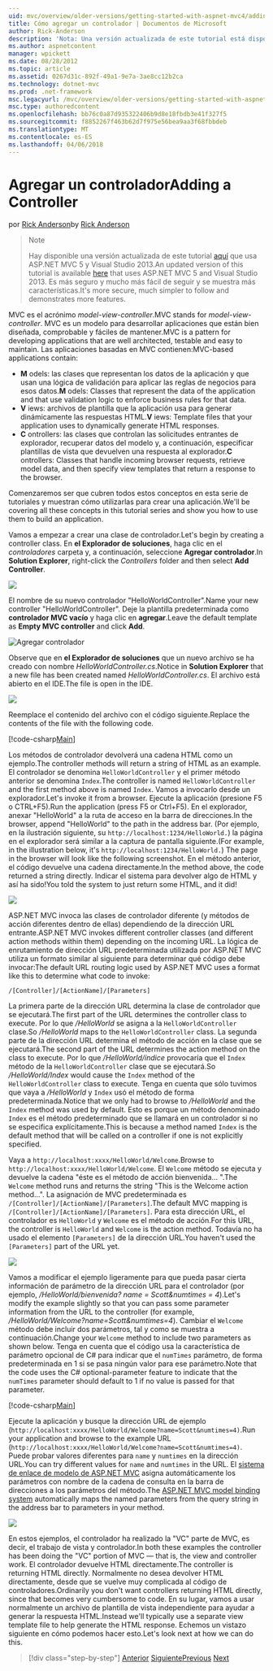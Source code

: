 ```yaml
---
uid: mvc/overview/older-versions/getting-started-with-aspnet-mvc4/adding-a-controller
title: Cómo agregar un controlador | Documentos de Microsoft
author: Rick-Anderson
description: 'Nota: Una versión actualizada de este tutorial está disponible aquí que usa ASP.NET MVC 5 y Visual Studio 2013. Es más seguro y mucho más fácil de seguir y demostraciones...'
ms.author: aspnetcontent
manager: wpickett
ms.date: 08/28/2012
ms.topic: article
ms.assetid: 0267d31c-892f-49a1-9e7a-3ae8cc12b2ca
ms.technology: dotnet-mvc
ms.prod: .net-framework
msc.legacyurl: /mvc/overview/older-versions/getting-started-with-aspnet-mvc4/adding-a-controller
msc.type: authoredcontent
ms.openlocfilehash: bb76c0a87d935322406b9d8e18fbdb3e41f327f5
ms.sourcegitcommit: f8852267f463b62d7f975e56bea9aa3f68fbbdeb
ms.translationtype: MT
ms.contentlocale: es-ES
ms.lasthandoff: 04/06/2018
---
```

<a name="adding-a-controller"></a><span data-ttu-id="03658-104">Agregar un controlador</span><span class="sxs-lookup"><span data-stu-id="03658-104">Adding a Controller</span></span>
====================
<span data-ttu-id="03658-105">por [Rick Anderson](https://github.com/Rick-Anderson)</span><span class="sxs-lookup"><span data-stu-id="03658-105">by [Rick Anderson](https://github.com/Rick-Anderson)</span></span>

> > [!NOTE]
> > <span data-ttu-id="03658-106">Hay disponible una versión actualizada de este tutorial [aquí](../../getting-started/introduction/getting-started.md) que usa ASP.NET MVC 5 y Visual Studio 2013.</span><span class="sxs-lookup"><span data-stu-id="03658-106">An updated version of this tutorial is available [here](../../getting-started/introduction/getting-started.md) that uses ASP.NET MVC 5 and Visual Studio 2013.</span></span> <span data-ttu-id="03658-107">Es más seguro y mucho más fácil de seguir y se muestra más características.</span><span class="sxs-lookup"><span data-stu-id="03658-107">It's more secure, much simpler to follow and demonstrates more features.</span></span>


<span data-ttu-id="03658-108">MVC es el acrónimo *model-view-controller*.</span><span class="sxs-lookup"><span data-stu-id="03658-108">MVC stands for *model-view-controller*.</span></span> <span data-ttu-id="03658-109">MVC es un modelo para desarrollar aplicaciones que están bien diseñada, comprobable y fáciles de mantener.</span><span class="sxs-lookup"><span data-stu-id="03658-109">MVC is a pattern for developing applications that are well architected, testable and easy to maintain.</span></span> <span data-ttu-id="03658-110">Las aplicaciones basadas en MVC contienen:</span><span class="sxs-lookup"><span data-stu-id="03658-110">MVC-based applications contain:</span></span>

- <span data-ttu-id="03658-111">**M** odels: las clases que representan los datos de la aplicación y que usan una lógica de validación para aplicar las reglas de negocios para esos datos.</span><span class="sxs-lookup"><span data-stu-id="03658-111">**M** odels: Classes that represent the data of the application and that use validation logic to enforce business rules for that data.</span></span>
- <span data-ttu-id="03658-112">**V** iews: archivos de plantilla que la aplicación usa para generar dinámicamente las respuestas HTML.</span><span class="sxs-lookup"><span data-stu-id="03658-112">**V** iews: Template files that your application uses to dynamically generate HTML responses.</span></span>
- <span data-ttu-id="03658-113">**C** ontrollers: las clases que controlan las solicitudes entrantes de explorador, recuperar datos del modelo y, a continuación, especificar plantillas de vista que devuelven una respuesta al explorador.</span><span class="sxs-lookup"><span data-stu-id="03658-113">**C** ontrollers: Classes that handle incoming browser requests, retrieve model data, and then specify view templates that return a response to the browser.</span></span>

<span data-ttu-id="03658-114">Comenzaremos ser que cubren todos estos conceptos en esta serie de tutoriales y muestran cómo utilizarlas para crear una aplicación.</span><span class="sxs-lookup"><span data-stu-id="03658-114">We'll be covering all these concepts in this tutorial series and show you how to use them to build an application.</span></span>

<span data-ttu-id="03658-115">Vamos a empezar a crear una clase de controlador.</span><span class="sxs-lookup"><span data-stu-id="03658-115">Let's begin by creating a controller class.</span></span> <span data-ttu-id="03658-116">En **el Explorador de soluciones**, haga clic en el *controladores* carpeta y, a continuación, seleccione **Agregar controlador**.</span><span class="sxs-lookup"><span data-stu-id="03658-116">In **Solution Explorer**, right-click the *Controllers* folder and then select **Add Controller**.</span></span>

![](adding-a-controller/_static/image1.png)

<span data-ttu-id="03658-117">El nombre de su nuevo controlador &quot;HelloWorldController&quot;.</span><span class="sxs-lookup"><span data-stu-id="03658-117">Name your new controller &quot;HelloWorldController&quot;.</span></span> <span data-ttu-id="03658-118">Deje la plantilla predeterminada como **controlador MVC vacío** y haga clic en **agregar**.</span><span class="sxs-lookup"><span data-stu-id="03658-118">Leave the default template as **Empty MVC controller** and click **Add**.</span></span>

![Agregar controlador](adding-a-controller/_static/image2.png)

<span data-ttu-id="03658-120">Observe que en **el Explorador de soluciones** que un nuevo archivo se ha creado con nombre *HelloWorldController.cs*.</span><span class="sxs-lookup"><span data-stu-id="03658-120">Notice in **Solution Explorer** that a new file has been created named *HelloWorldController.cs*.</span></span> <span data-ttu-id="03658-121">El archivo está abierto en el IDE.</span><span class="sxs-lookup"><span data-stu-id="03658-121">The file is open in the IDE.</span></span>

![](adding-a-controller/_static/image3.png)

<span data-ttu-id="03658-122">Reemplace el contenido del archivo con el código siguiente.</span><span class="sxs-lookup"><span data-stu-id="03658-122">Replace the contents of the file with the following code.</span></span>

[!code-csharp[Main](adding-a-controller/samples/sample1.cs)]

<span data-ttu-id="03658-123">Los métodos de controlador devolverá una cadena HTML como un ejemplo.</span><span class="sxs-lookup"><span data-stu-id="03658-123">The controller methods will return a string of HTML as an example.</span></span> <span data-ttu-id="03658-124">El controlador se denomina `HelloWorldController` y el primer método anterior se denomina `Index`.</span><span class="sxs-lookup"><span data-stu-id="03658-124">The controller is named `HelloWorldController` and the first method above is named `Index`.</span></span> <span data-ttu-id="03658-125">Vamos a invocarlo desde un explorador.</span><span class="sxs-lookup"><span data-stu-id="03658-125">Let's invoke it from a browser.</span></span> <span data-ttu-id="03658-126">Ejecute la aplicación (presione F5 o CTRL+F5).</span><span class="sxs-lookup"><span data-stu-id="03658-126">Run the application (press F5 or Ctrl+F5).</span></span> <span data-ttu-id="03658-127">En el explorador, anexar &quot;HelloWorld&quot; a la ruta de acceso en la barra de direcciones.</span><span class="sxs-lookup"><span data-stu-id="03658-127">In the browser, append &quot;HelloWorld&quot; to the path in the address bar.</span></span> <span data-ttu-id="03658-128">(Por ejemplo, en la ilustración siguiente, su `http://localhost:1234/HelloWorld.`) la página en el explorador será similar a la captura de pantalla siguiente.</span><span class="sxs-lookup"><span data-stu-id="03658-128">(For example, in the illustration below, it's `http://localhost:1234/HelloWorld.`) The page in the browser will look like the following screenshot.</span></span> <span data-ttu-id="03658-129">En el método anterior, el código devuelve una cadena directamente.</span><span class="sxs-lookup"><span data-stu-id="03658-129">In the method above, the code returned a string directly.</span></span> <span data-ttu-id="03658-130">Indicar el sistema para devolver algo de HTML y así ha sido!</span><span class="sxs-lookup"><span data-stu-id="03658-130">You told the system to just return some HTML, and it did!</span></span>

![](adding-a-controller/_static/image4.png)

<span data-ttu-id="03658-131">ASP.NET MVC invoca las clases de controlador diferente (y métodos de acción diferentes dentro de ellas) dependiendo de la dirección URL entrante.</span><span class="sxs-lookup"><span data-stu-id="03658-131">ASP.NET MVC invokes different controller classes (and different action methods within them) depending on the incoming URL.</span></span> <span data-ttu-id="03658-132">La lógica de enrutamiento de dirección URL predeterminada utilizada por ASP.NET MVC utiliza un formato similar al siguiente para determinar qué código debe invocar:</span><span class="sxs-lookup"><span data-stu-id="03658-132">The default URL routing logic used by ASP.NET MVC uses a format like this to determine what code to invoke:</span></span>

`/[Controller]/[ActionName]/[Parameters]`

<span data-ttu-id="03658-133">La primera parte de la dirección URL determina la clase de controlador que se ejecutará.</span><span class="sxs-lookup"><span data-stu-id="03658-133">The first part of the URL determines the controller class to execute.</span></span> <span data-ttu-id="03658-134">Por lo que */HelloWorld* se asigna a la `HelloWorldController` clase.</span><span class="sxs-lookup"><span data-stu-id="03658-134">So */HelloWorld* maps to the `HelloWorldController` class.</span></span> <span data-ttu-id="03658-135">La segunda parte de la dirección URL determina el método de acción en la clase que se ejecutará.</span><span class="sxs-lookup"><span data-stu-id="03658-135">The second part of the URL determines the action method on the class to execute.</span></span> <span data-ttu-id="03658-136">Por lo que */HelloWorld/índice* provocaría que el `Index` método de la `HelloWorldController` clase que se ejecutará.</span><span class="sxs-lookup"><span data-stu-id="03658-136">So */HelloWorld/Index* would cause the `Index` method of the `HelloWorldController` class to execute.</span></span> <span data-ttu-id="03658-137">Tenga en cuenta que sólo tuvimos que vaya a */HelloWorld* y `Index` usó el método de forma predeterminada.</span><span class="sxs-lookup"><span data-stu-id="03658-137">Notice that we only had to browse to */HelloWorld* and the `Index` method was used by default.</span></span> <span data-ttu-id="03658-138">Esto es porque un método denominado `Index` es el método predeterminado que se llamará en un controlador si no se especifica explícitamente.</span><span class="sxs-lookup"><span data-stu-id="03658-138">This is because a method named `Index` is the default method that will be called on a controller if one is not explicitly specified.</span></span>

<span data-ttu-id="03658-139">Vaya a `http://localhost:xxxx/HelloWorld/Welcome`.</span><span class="sxs-lookup"><span data-stu-id="03658-139">Browse to `http://localhost:xxxx/HelloWorld/Welcome`.</span></span> <span data-ttu-id="03658-140">El `Welcome` método se ejecuta y devuelve la cadena &quot;éste es el método de acción bienvenida... &quot;.</span><span class="sxs-lookup"><span data-stu-id="03658-140">The `Welcome` method runs and returns the string &quot;This is the Welcome action method...&quot;.</span></span> <span data-ttu-id="03658-141">La asignación de MVC predeterminada es `/[Controller]/[ActionName]/[Parameters]`.</span><span class="sxs-lookup"><span data-stu-id="03658-141">The default MVC mapping is `/[Controller]/[ActionName]/[Parameters]`.</span></span> <span data-ttu-id="03658-142">Para esta dirección URL, el controlador es `HelloWorld` y `Welcome` es el método de acción.</span><span class="sxs-lookup"><span data-stu-id="03658-142">For this URL, the controller is `HelloWorld` and `Welcome` is the action method.</span></span> <span data-ttu-id="03658-143">Todavía no ha usado el elemento `[Parameters]` de la dirección URL.</span><span class="sxs-lookup"><span data-stu-id="03658-143">You haven't used the `[Parameters]` part of the URL yet.</span></span>

![](adding-a-controller/_static/image5.png)

<span data-ttu-id="03658-144">Vamos a modificar el ejemplo ligeramente para que pueda pasar cierta información de parámetro de la dirección URL para el controlador (por ejemplo, */HelloWorld/bienvenida? name = Scott&amp;numtimes = 4*).</span><span class="sxs-lookup"><span data-stu-id="03658-144">Let's modify the example slightly so that you can pass some parameter information from the URL to the controller (for example, */HelloWorld/Welcome?name=Scott&amp;numtimes=4*).</span></span> <span data-ttu-id="03658-145">Cambiar el `Welcome` método debe incluir dos parámetros, tal y como se muestra a continuación.</span><span class="sxs-lookup"><span data-stu-id="03658-145">Change your `Welcome` method to include two parameters as shown below.</span></span> <span data-ttu-id="03658-146">Tenga en cuenta que el código usa la característica de parámetro opcional de C# para indicar que el `numTimes` parámetro, de forma predeterminada en 1 si se pasa ningún valor para ese parámetro.</span><span class="sxs-lookup"><span data-stu-id="03658-146">Note that the code uses the C# optional-parameter feature to indicate that the `numTimes` parameter should default to 1 if no value is passed for that parameter.</span></span>

[!code-csharp[Main](adding-a-controller/samples/sample2.cs)]

<span data-ttu-id="03658-147">Ejecute la aplicación y busque la dirección URL de ejemplo (`http://localhost:xxxx/HelloWorld/Welcome?name=Scott&numtimes=4)`.</span><span class="sxs-lookup"><span data-stu-id="03658-147">Run your application and browse to the example URL (`http://localhost:xxxx/HelloWorld/Welcome?name=Scott&numtimes=4)`.</span></span> <span data-ttu-id="03658-148">Puede probar valores diferentes para `name` y `numtimes` en la dirección URL.</span><span class="sxs-lookup"><span data-stu-id="03658-148">You can try different values for `name` and `numtimes` in the URL.</span></span> <span data-ttu-id="03658-149">El [sistema de enlace de modelo de ASP.NET MVC](http://odetocode.com/Blogs/scott/archive/2009/04/27/6-tips-for-asp-net-mvc-model-binding.aspx) asigna automáticamente los parámetros con nombre de la cadena de consulta en la barra de direcciones a los parámetros del método.</span><span class="sxs-lookup"><span data-stu-id="03658-149">The [ASP.NET MVC model binding system](http://odetocode.com/Blogs/scott/archive/2009/04/27/6-tips-for-asp-net-mvc-model-binding.aspx) automatically maps the named parameters from the query string in the address bar to parameters in your method.</span></span>

![](adding-a-controller/_static/image6.png)

<span data-ttu-id="03658-150">En estos ejemplos, el controlador ha realizado la &quot;VC&quot; parte de MVC, es decir, el trabajo de vista y controlador.</span><span class="sxs-lookup"><span data-stu-id="03658-150">In both these examples the controller has been doing the &quot;VC&quot; portion of MVC — that is, the view and controller work.</span></span> <span data-ttu-id="03658-151">El controlador devuelve HTML directamente.</span><span class="sxs-lookup"><span data-stu-id="03658-151">The controller is returning HTML directly.</span></span> <span data-ttu-id="03658-152">Normalmente no desea devolver HTML directamente, desde que se vuelve muy complicada al código de controladores.</span><span class="sxs-lookup"><span data-stu-id="03658-152">Ordinarily you don't want controllers returning HTML directly, since that becomes very cumbersome to code.</span></span> <span data-ttu-id="03658-153">En su lugar, vamos a usar normalmente un archivo de plantilla de vista independiente para ayudar a generar la respuesta HTML.</span><span class="sxs-lookup"><span data-stu-id="03658-153">Instead we'll typically use a separate view template file to help generate the HTML response.</span></span> <span data-ttu-id="03658-154">Echemos un vistazo siguiente en cómo podemos hacer esto.</span><span class="sxs-lookup"><span data-stu-id="03658-154">Let's look next at how we can do this.</span></span>

> [!div class="step-by-step"]
> <span data-ttu-id="03658-155">[Anterior](intro-to-aspnet-mvc-4.md)
> [Siguiente](adding-a-view.md)</span><span class="sxs-lookup"><span data-stu-id="03658-155">[Previous](intro-to-aspnet-mvc-4.md)
[Next](adding-a-view.md)</span></span>
